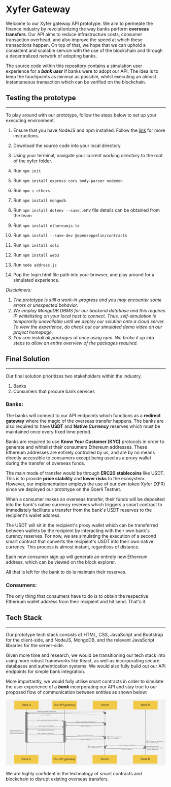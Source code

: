 # Xyfer Gateway

Welcome to our Xyfer gateway API prototype. We aim to permeate the finance industry by revolutionizing the way banks perform **overseas transfers**. Our API aims to reduce infrastructure costs, consumer transaction overhead, and also improve the speed at which these transactions happen. On top of that, we hope that we can uphold a consistent and scalable service with the use of the blockchain and through a decentralized network of adopting banks. 

The source code within this repository contains a simulation user experience for a _**bank user**_ if banks were to adopt our API. The idea is to keep the touchpoints as minimal as possible, whilst executing an almost instantaneous transaction which can be verified on the blockchain. 

## Testing the prototype
---

To play around with our prototype, follow the steps below to set up your executing environment.

1. Ensure that you have NodeJS and npm installed. Follow the [link](https://nodejs.org/en/download/) for more instructions.

2. Download the source code into your local directory.

3. Using your terminal, navigate your current working directory to the root of the xyfer folder.

4. Run `npm init`

5. Run `npm install express cors body-parser nodemon`

6. Run `npm i ethers`

7. Run `npm install mongodb`

8. Run `npm install dotenv --save`, .env file details can be obtained from the team

9. Run `npm install ethereumjs-tx`

10. Run `npm install --save-dev @openzeppelin/contracts`

11. Run `npm install solc`

12. Run `npm install web3`

13. Run `node address.js`

14. Pop the login.html file path into your browser, and play around for a simulated experience. 

_Disclaimers:_ 
1. _The prototype is still a work-in-progress and you may encounter some errors or unexpected behavior._
2. _We employ MongoDB DBMS for our backend database and this requires IP whitelisting on your local host to connect. Thus, self-simulation is temporarily unavailable until we deploy our solution onto a cloud server. To view the experience, do check out our simulated demo video on our project homepage._ 
3. _You can install all packages at once using npm. We broke it up into steps to allow an entire overview of the packages required._

## Final Solution
---

Our final solution prioritizes two stakeholders within the industry. 

1. Banks
2. Consumers that procure bank services

### **Banks:**

The banks will connect to our API endpoints which functions as a **redirect gateway** where the magic of the overseas transfer happens. The banks are also required to have **USDT** and **Native Currency** reserves which must be maintained once every fixed time period.

Banks are required to use **Know Your Customer (KYC)** protocols in order to generate and whitelist their consumers Ethereum addresses. These Ethereum addresses are entirely controlled by us, and are by no means directly accessible to consumers except being used as a proxy wallet during the transfer of overseas funds.

The main mode of transfer would be through **ERC20 stablecoins** like USDT. This is to provide **price stability** and **lower risks** to the ecosystem. However, our implementation employs the use of our own token Xyfer (XFR) since we deployed our prototype on the Goerli Testnet. 

When a consumer makes an overseas transfer, their funds will be deposited into the bank's native currency reserves which triggers a smart contract to immediately facilitate a transfer from the bank's USDT reserves to the recipient's wallet address. 

The USDT will sit in the recipient's proxy wallet which can be transferred between wallets by the recipient by interacting with their own bank's curency reserves. For now, we are simulating the execution of a second smart contract that converts the recipient's USDT into their own native currency. This process is almost instant, regardless of distance.

Each new consumer sign up will generate an entirely new Ethereum address, which can be viewed on the block explorer. 

All that is left for the bank to do is maintain their reserves.

### **Consumers:**

The only thing that consumers have to do is to obtain the respective Ethereum wallet address from their recipient and hit send. That's it. 

## Tech Stack
---

Our prototype tech stack consists of HTML, CSS, JavaScript and Bootstrap for the client-side, and NodeJS, MongoDB, and the relevant JavaScript libraries for the server-side. 

Given more time and research, we would be transitioning our tech stack into using more robust frameworks like React, as well as incorporating secure databases and authentication systems. We would also fully build out our API endpoints for simple bank integration. 

More importantly, we would fully utilise smart contracts in order to simulate the user experience of a _**bank**_ incorporating our API and stay true to our proposed flow of communication between entities as shown below:

![API flow](./assets/comms-flow.png)

We are highly confident in the technology of smart contracts and blockchain to disrupt existing overseas transfers. 
